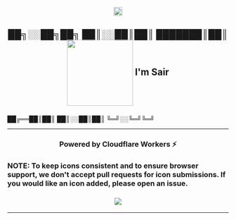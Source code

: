 <p align="center"><img align="center" width="20" src="https://media1.tenor.com/m/y0HnKKbCPAoAAAAC/duck-dancing-duck.gif"/></p>
<h2 align="center">
  
██╗░░██╗██╗
██║░░██║██║
███████║██║ <img align="center" width="150" src="https://media1.tenor.com/m/y0HnKKbCPAoAAAAC/duck-dancing-duck.gif"/> I'm Sair</h2>
██╔══██║██║
██║░░██║██║
╚═╝░░╚═╝╚═╝
  
<hr>

<h3 align="center">Powered by Cloudflare Workers ⚡</h3>

<h3>NOTE: To keep icons consistent and to ensure browser support, we don't accept pull requests for icon submissions. If you would like an icon added, please open an issue.<h3>

<p align="center"><img align="center" src="https://skillicons.dev/icons?i=js,html,css,java,spring"/></p>

---
